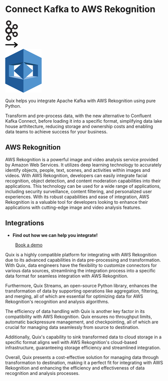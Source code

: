 # Connect Kafka to AWS Rekognition

<div class="connect-images cards blog-grid-card" markdown>
<div>
<img src="../images/kafka_logo.png" width="40px" />
</div>
<div>
<img src="../images/arrow.svg" width="40px" />
</div>
<div>
<img src="./images/aws-rekognition_1.jpg" />
</div>
</div>

Quix helps you integrate Apache Kafka with AWS Rekognition using pure Python.

Transform and pre-process data, with the new alternative to Confluent Kafka Connect, before loading it into a specific format, simplifying data lake house arthitecture, reducing storage and ownership costs and enabling data teams to achieve success for your business.

## AWS Rekognition

AWS Rekognition is a powerful image and video analysis service provided by Amazon Web Services. It utilizes deep learning technology to accurately identify objects, people, text, scenes, and activities within images and videos. With AWS Rekognition, developers can easily integrate facial recognition, object detection, and content moderation capabilities into their applications. This technology can be used for a wide range of applications, including security surveillance, content filtering, and personalized user experiences. With its robust capabilities and ease of integration, AWS Rekognition is a valuable tool for developers looking to enhance their applications with cutting-edge image and video analysis features.

## Integrations

<div class="grid cards" markdown>

- __Find out how we can help you integrate!__

    <a class="md-button md-button--primary" href="https://share.hsforms.com/1iW0TmZzKQMChk0lxd_tGiw4yjw2?__hstc=175542013.2303933fbd746c0ac86d9ccbe9bc9100.1728383268831.1729603416735.1729620918855.31&__hssc=175542013.1.1729620918855&__hsfp=2132701734" target="_blank" style="margin:.5rem;">Book a demo</a>

</div>


Quix is a highly compatible platform for integrating with AWS Rekognition due to its advanced capabilities in data pre-processing and transformation. With Quix, data engineers have the flexibility to customize connectors for various data sources, streamlining the integration process into a specific data format for seamless integration with AWS Rekognition.

Furthermore, Quix Streams, an open-source Python library, enhances the transformation of data by supporting operations like aggregation, filtering, and merging, all of which are essential for optimizing data for AWS Rekognition's recognition and analysis algorithms.

The efficiency of data handling with Quix is another key factor in its compatibility with AWS Rekognition. Quix ensures no throughput limits, automatic backpressure management, and checkpointing, all of which are crucial for managing data seamlessly from source to destination.

Additionally, Quix's capability to sink transformed data to cloud storage in a specific format aligns well with AWS Rekognition's cloud-based infrastructure, guaranteeing storage efficiency and streamlined integration.

Overall, Quix presents a cost-effective solution for managing data through transformation to destination, making it a perfect fit for integrating with AWS Rekognition and enhancing the efficiency and effectiveness of data recognition and analysis processes.

